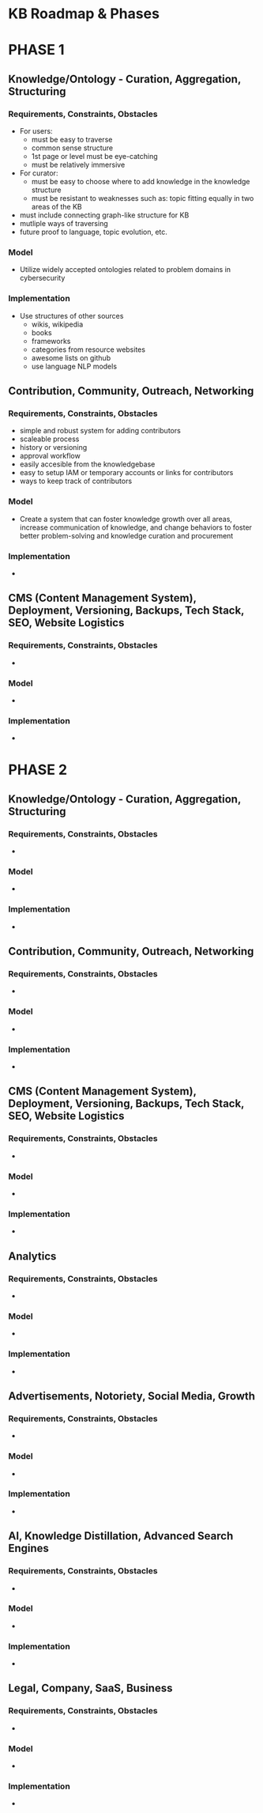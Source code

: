 # KB Roadmap & Phases

# PHASE 1

## Knowledge/Ontology - Curation, Aggregation, Structuring

### Requirements, Constraints, Obstacles

- For users:
    - must be easy to traverse
    - common sense structure
    - 1st page or level must be eye-catching
    - must be relatively immersive
- For curator:
    - must be easy to choose where to add knowledge in the knowledge structure
    - must be resistant to weaknesses such as: topic fitting equally in two areas of the KB
- must include connecting graph-like structure for KB
- mutliple ways of traversing
- future proof to language, topic evolution, etc.

### Model

- Utilize widely accepted ontologies related to problem domains in cybersecurity

### Implementation

- Use structures of other sources
    - wikis, wikipedia
    - books
    - frameworks
    - categories from resource websites
    - awesome lists on github
    - use language NLP models

## Contribution, Community, Outreach, Networking

### Requirements, Constraints, Obstacles

- simple and robust system for adding contributors
- scaleable process
- history or versioning
- approval workflow
- easily accesible from the knowledgebase
- easy to setup IAM or temporary accounts or links for contributors
- ways to keep track of contributors

### Model

- Create a system that can foster knowledge growth over all areas, increase communication of knowledge, and change behaviors to foster better problem-solving and knowledge curation and procurement

### Implementation

- 

## CMS (Content Management System), Deployment, Versioning, Backups, Tech Stack, SEO, Website Logistics

### Requirements, Constraints, Obstacles

- 

### Model

- 

### Implementation

- 

# PHASE 2

## Knowledge/Ontology - Curation, Aggregation, Structuring

### Requirements, Constraints, Obstacles

- 

### Model

- 

### Implementation

- 

## Contribution, Community, Outreach, Networking

### Requirements, Constraints, Obstacles

- 

### Model

- 

### Implementation

- 

## CMS (Content Management System), Deployment, Versioning, Backups, Tech Stack, SEO, Website Logistics

### Requirements, Constraints, Obstacles

- 

### Model

- 

### Implementation

- 

## Analytics

### Requirements, Constraints, Obstacles

- 

### Model

- 

### Implementation

- 

## Advertisements, Notoriety, Social Media, Growth

### Requirements, Constraints, Obstacles

- 

### Model

- 

### Implementation

- 

## AI, Knowledge Distillation, Advanced Search Engines

### Requirements, Constraints, Obstacles

- 

### Model

- 

### Implementation

- 

## Legal, Company, SaaS, Business

### Requirements, Constraints, Obstacles

- 

### Model

- 

### Implementation

-